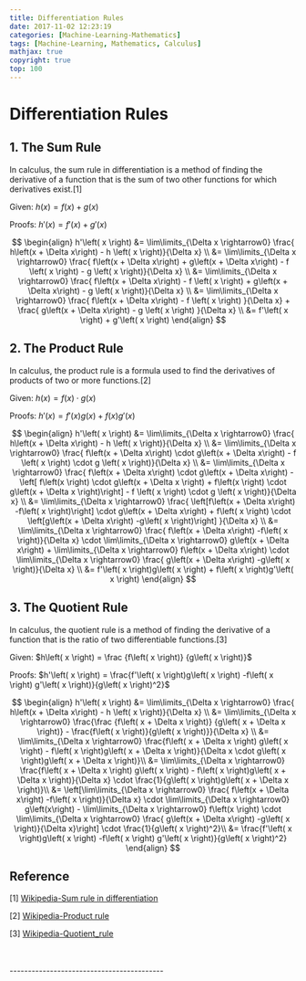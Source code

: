 ```yaml
---
title: Differentiation Rules
date: 2017-11-02 12:23:19
categories: [Machine-Learning-Mathematics]
tags: [Machine-Learning, Mathematics, Calculus]
mathjax: true
copyright: true
top: 100
---
```


# Differentiation Rules

## 1. The Sum Rule

In calculus, the sum rule in differentiation is a method of finding the derivative of a function that is the sum of two other functions for which derivatives exist.[1]

Given: $h\left( x \right) = f\left( x \right) + g\left( x \right)$

Proofs: $h'\left( x \right) = f'\left( x \right) + g'\left( x \right)$

$$
\begin{align}
h'\left( x \right)
&= \lim\limits_{\Delta x \rightarrow0} \frac{ h\left(x + \Delta x\right) - h \left( x \right)}{\Delta x} \\
&= \lim\limits_{\Delta x \rightarrow0} \frac{ f\left(x + \Delta x\right) + g\left(x + \Delta x\right) - f \left( x \right) - g \left( x \right)}{\Delta x} \\
&= \lim\limits_{\Delta x \rightarrow0} \frac{ f\left(x + \Delta x\right)  - f \left( x \right) + g\left(x + \Delta x\right) - g \left( x \right)}{\Delta x} \\
&= \lim\limits_{\Delta x \rightarrow0} \frac{ f\left(x + \Delta x\right)  - f \left( x \right) }{\Delta x} + \frac{ g\left(x + \Delta x\right)  - g \left( x \right) }{\Delta x} \\
&= f'\left( x \right) + g'\left( x \right)
\end{align}
$$

## 2. The Product Rule

In calculus, the product rule is a formula used to find the derivatives of products of two or more functions.[2]

Given: $h\left( x \right) = f\left( x \right) \cdot g\left( x \right)$

Proofs: $h'\left( x \right) = f'\left( x \right)g\left( x \right) + f\left( x \right)g'\left( x \right)$

$$
\begin{align}
h'\left( x \right)
&= \lim\limits_{\Delta x \rightarrow0} \frac{ h\left(x + \Delta x\right) - h \left( x \right)}{\Delta x} \\
&= \lim\limits_{\Delta x \rightarrow0} \frac{ f\left(x + \Delta x\right) \cdot g\left(x + \Delta x\right) - f \left( x \right) \cdot g \left( x \right)}{\Delta x} \\
&= \lim\limits_{\Delta x \rightarrow0} \frac{ f\left(x + \Delta x\right) \cdot g\left(x + \Delta x\right) - \left[ f\left(x \right) \cdot g\left(x + \Delta x \right) + f\left(x \right) \cdot g\left(x + \Delta x \right)\right] - f \left( x \right) \cdot g \left( x \right)}{\Delta x} \\
&= \lim\limits_{\Delta x \rightarrow0} \frac{ \left[f\left(x + \Delta x\right) -f\left( x \right)\right] \cdot g\left(x + \Delta x\right) +  f\left( x \right) \cdot \left[g\left(x + \Delta x\right) -g\left( x \right)\right] }{\Delta x} \\
&= \lim\limits_{\Delta x \rightarrow0} \frac{ f\left(x + \Delta x\right) -f\left( x \right)}{\Delta x} \cdot \lim\limits_{\Delta x \rightarrow0} g\left(x + \Delta x\right) + \lim\limits_{\Delta x \rightarrow0} f\left(x + \Delta x\right)  \cdot \lim\limits_{\Delta x \rightarrow0} \frac{ g\left(x + \Delta x\right) -g\left( x \right)}{\Delta x} \\
&= f'\left( x \right)g\left( x \right) + f\left( x \right)g'\left( x \right)
\end{align}
$$


## 3. The Quotient Rule

In calculus, the quotient rule is a method of finding the derivative of a function that is the ratio of two differentiable functions.[3]

Given: $h\left( x \right) = \frac {f\left( x \right)} {g\left( x \right)}$

Proofs: $h'\left( x \right) = \frac{f'\left( x \right)g\left( x \right) -f\left( x \right) g'\left( x \right)}{g\left( x \right)^2}$

$$
\begin{align}
h'\left( x \right)
&= \lim\limits_{\Delta x \rightarrow0} \frac{ h\left(x + \Delta x\right) - h \left( x \right)}{\Delta x} \\
&= \lim\limits_{\Delta x \rightarrow0} \frac{\frac {f\left( x + \Delta x \right)} {g\left( x + \Delta x \right)} - \frac{f\left( x \right)}{g\left( x \right)}}{\Delta x} \\
&= \lim\limits_{\Delta x \rightarrow0} \frac{f\left( x + \Delta x \right) g\left( x \right) - f\left( x \right)g\left( x + \Delta x \right)}{\Delta x \cdot g\left( x \right)g\left( x + \Delta x \right)}\\
&= \lim\limits_{\Delta x \rightarrow0} \frac{f\left( x + \Delta x \right) g\left( x \right) - f\left( x \right)g\left( x + \Delta x \right)}{\Delta x}  \cdot \frac{1}{g\left( x \right)g\left( x + \Delta x \right)}\\
&= \left[\lim\limits_{\Delta x \rightarrow0} \frac{ f\left(x + \Delta x\right) -f\left( x \right)}{\Delta x} \cdot \lim\limits_{\Delta x \rightarrow0} g\left(x\right) - \lim\limits_{\Delta x \rightarrow0} f\left(x \right)  \cdot \lim\limits_{\Delta x \rightarrow0} \frac{ g\left(x + \Delta x\right) -g\left( x \right)}{\Delta x}\right] \cdot \frac{1}{g\left( x \right)^2}\\
&= \frac{f'\left( x \right)g\left( x \right) -f\left( x \right) g'\left( x \right)}{g\left( x \right)^2}
\end{align}
$$

## Reference
[1] [Wikipedia-Sum rule in differentiation](https://en.wikipedia.org/wiki/Sum_rule_in_differentiation)

[2] [Wikipedia-Product rule](https://en.wikipedia.org/wiki/Product_rule)

[3] [Wikipedia-Quotient_rule](https://en.wikipedia.org/wiki/Quotient_rule)


<br>
<br>
------------------------------------------
